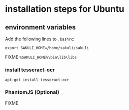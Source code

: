 # installation steps for Ubuntu


## environment variables 

Add the following lines to `.bashrc`: 

	export SAKULI_HOME=/home/sakuli/sakuli
	
FIXME  `%SAKULI_HOME%\bin\lib\libs`

### install tesseract-ocr

	apt-get install tesseract-ocr

### PhantomJS (Optional)
	
FIXME

